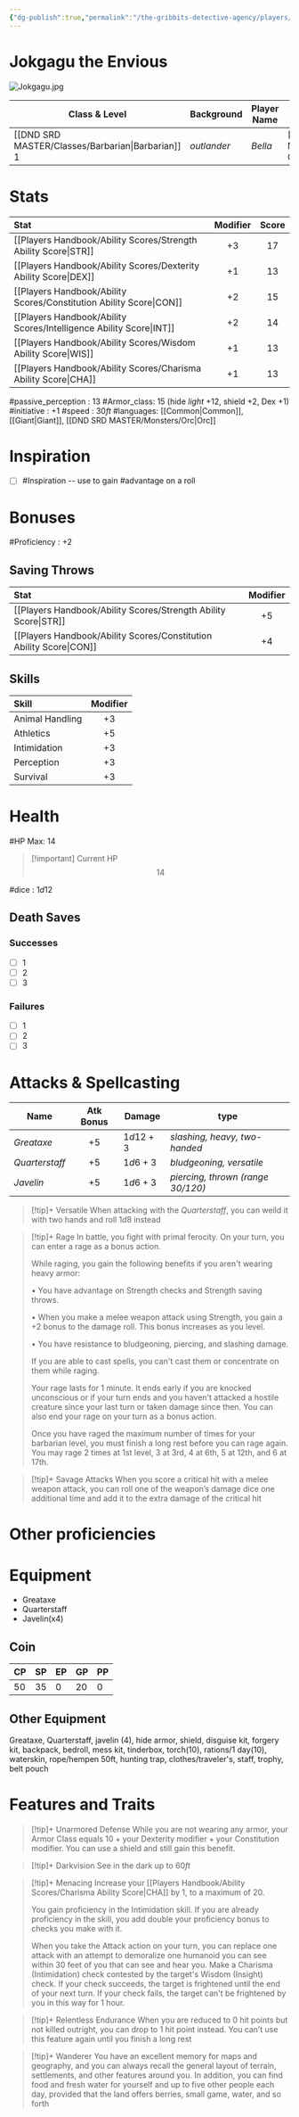 ```yaml
---
{"dg-publish":true,"permalink":"/the-gribbits-detective-agency/players/jokgagu-the-envious/","tags":["PC, player, character_sheet"],"noteIcon":""}
---
```


# Jokgagu the Envious

![Jokgagu.jpg](/img/user/Attachments/Images/Jokgagu.jpg)

| Class & Level | Background | Player Name | Race         | Alignment |
| ------------- | ---------- | ----------- | ------------ | --------- |
|[[DND SRD MASTER/Classes/Barbarian\|Barbarian]] $1$   | *outlander* | *Bella* | [[DND SRD MASTER/Races/Half-Orc\|Half-Orc]] | *Lawful Neutral* |


# Stats

| Stat                                | Modifier | Score |
|:----------------------------------- |:--------:|:-----:|
| [[Players Handbook/Ability Scores/Strength Ability Score\|STR]]     |   $+3$   |  $17$  |
| [[Players Handbook/Ability Scores/Dexterity Ability Score\|DEX]]    |   $+1$   | $13$  |
| [[Players Handbook/Ability Scores/Constitution Ability Score\|CON]] |   $+2$  | $15$  |
| [[Players Handbook/Ability Scores/Intelligence Ability Score\|INT]] |   $+2$   | $14$  |
| [[Players Handbook/Ability Scores/Wisdom Ability Score\|WIS]]       |   $+1$   | $13$ |
| [[Players Handbook/Ability Scores/Charisma Ability Score\|CHA]]     |   $+1$   | $13$  |

#passive_perception : $13$
#Armor_class: $15$ (hide *light* +12, shield +2, Dex +1)
#initiative : $+1$
#speed : $30ft$
#languages: [[Common\|Common]], [[Giant\|Giant]], [[DND SRD MASTER/Monsters/Orc\|Orc]]

# Inspiration

- [ ] #Inspiration -- use to gain #advantage on a roll

# Bonuses

#Proficiency : $+2$

## Saving Throws

| Stat                                | Modifier |
|:----------------------------------- |:--------:|
| [[Players Handbook/Ability Scores/Strength Ability Score\|STR]]    | $+5$     |
| [[Players Handbook/Ability Scores/Constitution Ability Score\|CON]]  | $+4$  |


## Skills

| Skill           | Modifier |
|:--------------- |:--------:|
| Animal Handling      |   $+3$    |
| Athletics  | $+5$  |
| Intimidation  | $+3$  |
| Perception  | $+3$  |
| Survival  | $+3$  |


# Health

#HP Max: $14$ 

> [!important] Current HP
>$$14$$


#dice : $1d12$ 

## Death Saves

### Successes

- [ ] 1
- [ ] 2
- [ ] 3

### Failures

- [ ] 1
- [ ] 2
- [ ] 3

# Attacks & Spellcasting

| Name       | Atk Bonus | Damage  | type     |
| ---------- |:---------:| ------- | -------- |
| *Greataxe* |   $+5$    | $1d12+3$ | *slashing, heavy, two-handed* |
| *Quarterstaff*  | $+5$  | $1d6+3$  | *bludgeoning, versatile*  |
| *Javelin*  | $+5$   | $1d6+3$  | *piercing, thrown (range 30/120)*  |

> [!tip]+ Versatile
> When attacking with the *Quarterstaff*, you can weild it with two hands and roll $1d8$ instead

> [!tip]+ Rage
> In battle, you fight with primal ferocity. On your turn, you can enter a rage as a bonus action.
>
>While raging, you gain the following benefits if you aren't wearing heavy armor:
>
>• You have advantage on Strength checks and Strength saving throws.
>
>• When you make a melee weapon attack using Strength, you gain a +2 bonus to the damage roll. This bonus increases as you level.
>
>• You have resistance to bludgeoning, piercing, and slashing damage.
>
>If you are able to cast spells, you can't cast them or concentrate on them while raging.
>
>Your rage lasts for 1 minute. It ends early if you are knocked unconscious or if your turn ends and you haven't attacked a hostile creature since your last turn or taken damage since then. You can also end your rage on your turn as a bonus action.
>
>Once you have raged the maximum number of times for your barbarian level, you must finish a long rest before you can rage again. You may rage 2 times at 1st level, 3 at 3rd, 4 at 6th, 5 at 12th, and 6 at 17th.

>[!tip]+ Savage Attacks
> When you score a critical hit with a melee weapon attack, you can roll one of the weapon’s damage dice one additional time and add it to the extra damage of the critical hit

 

# Other proficiencies

# Equipment

- Greataxe
- Quarterstaff
- Javelin(x4)

## Coin

| CP  | SP  | EP  | GP  | PP  |
| --- | --- | --- | --- | --- |
| $50$ | $35$ | $0$ | $20$ | $0$    |

## Other Equipment

Greataxe, Quarterstaff, javelin (4), hide armor, shield, disguise kit, forgery kit, backpack, bedroll, mess kit, tinderbox, torch(10), rations/1 day(10), waterskin, rope/hempen 50ft, hunting trap, clothes/traveler's, staff, trophy, belt pouch

# Features and Traits

>[!tip]+ Unarmored Defense
>While you are not wearing any armor, your Armor Class equals $10 + \text{your Dexterity modifier} + \text{your Constitution modifier}$. You can use a shield and still gain this benefit.

>[!tip]+ Darkvision
> See in the dark up to $60ft$

>[!tip]+ Menacing
>Increase your [[Players Handbook/Ability Scores/Charisma Ability Score\|CHA]] by $1$, to a maximum of $20$.
> 
> You gain proficiency in the Intimidation skill. If you are already proficiency in the skill, you add double your proficiency bonus to checks you make with it.
> 
> When you take the Attack action on your turn, you can replace one attack with an attempt to demoralize one humanoid you can see within 30 feet of you that can see and hear you. Make a Charisma (Intimidation) check contested by the target's Wisdom (Insight) check. If your check succeeds, the target is frightened until the end of your next turn. If your check fails, the target can't be frightened by you in this way for 1 hour.

>[!tip]+ Relentless Endurance
> When you are reduced to 0 hit points but not killed outright, you can drop to 1 hit point instead. You can’t use this feature again until you finish a long rest

>[!tip]+ Wanderer
>You have an excellent memory for maps and geography, and you can always recall the general layout of terrain, settlements, and other features around you. In addition, you can find food and fresh water for yourself and up to five other people each day, provided that the land offers berries, small game, water, and so forth
